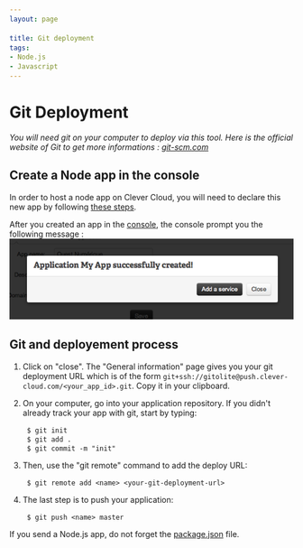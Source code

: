```yaml
---
layout: page

title: Git deployment
tags:
- Node.js
- Javascript
---
```

# Git Deployment
*You will need git on your computer to deploy via this tool. Here is the official website of Git to get more informations&nbsp;: <a href="http://git-scm.com">git-scm.com</a>*
## Create a Node app in the console
In order to host a node app on Clever Cloud, you will need to declare this new app by following [these steps](/create-an-app/).

After you created an app in the [console](https://console.clever-cloud.com), the console prompt you the following message&nbsp;:
<img class="thumbnail img_doc" src="/img/newapp6.png">

## Git and deployement process
1. Click on "close". The "General information" page gives you your git deployment URL which is of the form ``git+ssh://gitolite@push.clever-cloud.com/<your_app_id>.git``. Copy it in your clipboard.
2. On your computer, go into your application repository. 
If you didn't already track your app with git, start by typing:  

    	$ git init
    	$ git add .
		$ git commit -m "init"

3. Then, use the "git remote" command to add the deploy URL:

		$ git remote add <name> <your-git-deployment-url>

4. The last step is to push your application:

		$ git push <name> master

If you send a Node.js app, do not forget the [package.json](/node-dependencies) file. 
